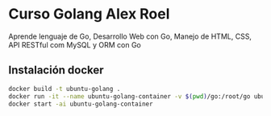 # Curso Golang Alex Roel

Aprende lenguaje de Go, Desarrollo Web con Go, Manejo de HTML, CSS, API RESTful com MySQL y ORM con Go

## Instalación docker

```bash
docker build -t ubuntu-golang .
docker run -it --name ubuntu-golang-container -v $(pwd)/go:/root/go ubuntu-golang
docker start -ai ubuntu-golang-container